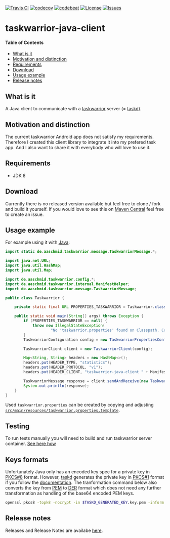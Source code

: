 [![Travis CI](https://travis-ci.org/aaschmid/taskwarrior-java-client.png?branch=master)](https://travis-ci.org/aaschmid/taskwarrior-java-client)
[![codecov](https://codecov.io/gh/aaschmid/taskwarrior-java-client/branch/master/graph/badge.svg)](https://codecov.io/gh/aaschmid/taskwarrior-java-client)
[![codebeat](https://codebeat.co/badges/90f3d360-88bb-4040-b8b6-2e3e684f11f4)](https://codebeat.co/projects/github-com-aaschmid-taskwarrior-java-client-master)
[![License](https://img.shields.io/github/license/aaschmid/taskwarrior-java-client.svg)](https://github.com/aaschmid/taskwarrior-java-client/blob/master/LICENSE.md)
[![Issues](https://img.shields.io/github/issues/aaschmid/taskwarrior-java-client.svg)](https://github.com/aaschmid/taskwarrior-java-client/issues)

taskwarrior-java-client
=======================

#### Table of Contents
* [What is it](#what-is-it)
* [Motivation and distinction](#motivation-and-distinction)
* [Requirements](#requirements)
* [Download](#download)
* [Usage example](#usage-example)
* [Release notes](#release-notes)


What is it
----------

A Java client to communicate with a [taskwarrior][] server (=
[taskd](https://taskwarrior.org/docs/taskserver/why.html)).

[taskwarrior]: https://taskwarrior.org/


Motivation and distinction
--------------------------

The current taskwarrior Android app does not satisfy my requirements. Therefore
I created this client library to integrate it into my prefered task app.  And I
also want to share it with everybody who will love to use it.


Requirements
-----------

* JDK 8


Download
--------

Currently there is no released version available but feel free to clone / fork
and build it yourself. If you would love to see this on [Maven
Central](http://search.maven.org/) feel free to create an issue.


Usage example
-------------

For example using it with [Java](https://www.java.com/):


```java
import static de.aaschmid.taskwarrior.message.TaskwarriorMessage.*;

import java.net.URL;
import java.util.HashMap;
import java.util.Map;

import de.aaschmid.taskwarrior.config.*;
import de.aaschmid.taskwarrior.internal.ManifestHelper;
import de.aaschmid.taskwarrior.message.TaskwarriorMessage;

public class Taskwarrior {

    private static final URL PROPERTIES_TASKWARRIOR = Taskwarrior.class.getResource("/taskwarrior.properties");

    public static void main(String[] args) throws Exception {
        if (PROPERTIES_TASKWARRIOR == null) {
            throw new IllegalStateException(
                    "No 'taskwarrior.properties' found on Classpath. Create it by copy and rename 'taskwarrior.properties.template'. Also fill in proper values.");
        }
        TaskwarriorConfiguration config = new TaskwarriorPropertiesConfiguration(PROPERTIES_TASKWARRIOR);

        TaskwarriorClient client = new TaskwarriorClient(config);

        Map<String, String> headers = new HashMap<>();
        headers.put(HEADER_TYPE, "statistics");
        headers.put(HEADER_PROTOCOL, "v1");
        headers.put(HEADER_CLIENT, "taskwarrior-java-client " + ManifestHelper.getImplementationVersionFromManifest("local-dev"));

        TaskwarriorMessage response = client.sendAndReceive(new TaskwarriorMessage(headers));
        System.out.println(response);
    }
}
```

Used `taskwarrior.properties` can be created by copying and adjusting
[`src/main/resources/taskwarrior.properties.template`](https://github.com/aaschmid/taskwarrior-java-client/tree/master/src/main/resources/taskwarrior.properties.template).



Testing
-------

To run tests manually you will need to build and run taskwarrior server container.
[See here how](docker/README.md)


Keys formats
------------

Unfortunately Java only has an encoded key spec for a private key in [PKCS#8](https://en.wikipedia.org/wiki/PKCS_8)
format. However, [taskd](https://taskwarrior.org/docs/taskserver/setup.html) generates the private key in
[PKCS#1](https://en.wikipedia.org/wiki/PKCS_1) format if you follow the
[documentation](https://taskwarrior.org/docs/taskserver/user.html). The tranformation command below also converts the
key from [PEM](https://en.wikipedia.org/wiki/Privacy-Enhanced_Mail) to
[DER](https://en.wikipedia.org/wiki/X.690#DER_encoding) format which does not need any further transformation as
handling of the base64 encoded PEM keys.

```sh
openssl pkcs8 -topk8 -nocrypt -in $TASKD_GENERATED_KEY.key.pem -inform PEM -out $KEY_NAME.key.pkcs8.der -outform DER
```

Release notes
-------------

Releases and Release Notes are availabe [here](/aaschmid/taskwarrior-java-client/releases).
